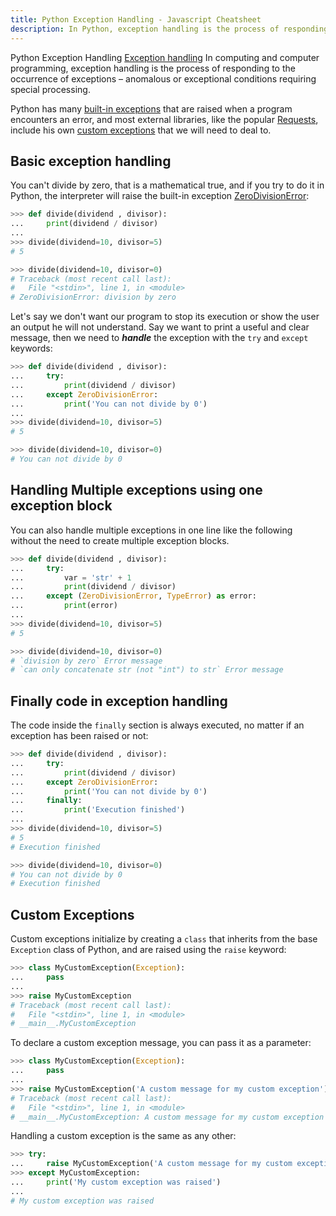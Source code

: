 ```yaml
---
title: Python Exception Handling - Javascript Cheatsheet
description: In Python, exception handling is the process of responding to the occurrence of exceptions.
---
```


<base-title :title="frontmatter.title" :description="frontmatter.description">
Python Exception Handling
</base-title>

<base-disclaimer>
  <base-disclaimer-title>
    <a target="_blank" href="https://en.wikipedia.org/wiki/Exception_handling">Exception handling</a>
  </base-disclaimer-title>
  <base-disclaimer-content>
    In computing and computer programming, exception handling is the process of responding to the occurrence of exceptions – anomalous or exceptional conditions requiring special processing.
  </base-disclaimer-content>
</base-disclaimer>

Python has many [built-in exceptions](https://docs.python.org/3/library/exceptions.html) that are raised when a program encounters an error, and most external libraries, like the popular [Requests](https://requests.readthedocs.io/en/latest), include his own [custom exceptions](https://requests.readthedocs.io/en/latest/user/quickstart/#errors-and-exceptions) that we will need to deal to.

## Basic exception handling

You can't divide by zero, that is a mathematical true, and if you try to do it in Python, the interpreter will raise the built-in exception [ZeroDivisionError](https://docs.python.org/3/library/exceptions.html#ZeroDivisionError):

```python
>>> def divide(dividend , divisor):
...     print(dividend / divisor)
...
>>> divide(dividend=10, divisor=5)
# 5

>>> divide(dividend=10, divisor=0)
# Traceback (most recent call last):
#   File "<stdin>", line 1, in <module>
# ZeroDivisionError: division by zero
```

Let's say we don't want our program to stop its execution or show the user an output he will not understand. Say we want to print a useful and clear message, then we need to **_handle_** the exception with the `try` and `except` keywords:

```python
>>> def divide(dividend , divisor):
...     try:
...         print(dividend / divisor)
...     except ZeroDivisionError:
...         print('You can not divide by 0')
...
>>> divide(dividend=10, divisor=5)
# 5

>>> divide(dividend=10, divisor=0)
# You can not divide by 0
```

## Handling Multiple exceptions using one exception block

You can also handle multiple exceptions in one line like the following without the need to create multiple exception blocks.

```python
>>> def divide(dividend , divisor):
...     try:
...         var = 'str' + 1
...         print(dividend / divisor)
...     except (ZeroDivisionError, TypeError) as error:
...         print(error)
...
>>> divide(dividend=10, divisor=5)
# 5

>>> divide(dividend=10, divisor=0)
# `division by zero` Error message
# `can only concatenate str (not "int") to str` Error message
```

## Finally code in exception handling

The code inside the `finally` section is always executed, no matter if an exception has been raised or not:

```python
>>> def divide(dividend , divisor):
...     try:
...         print(dividend / divisor)
...     except ZeroDivisionError:
...         print('You can not divide by 0')
...     finally:
...         print('Execution finished')
...
>>> divide(dividend=10, divisor=5)
# 5
# Execution finished

>>> divide(dividend=10, divisor=0)
# You can not divide by 0
# Execution finished
```

## Custom Exceptions

Custom exceptions initialize by creating a `class` that inherits from the base `Exception` class of Python, and are raised using the `raise` keyword:

```python
>>> class MyCustomException(Exception):
...     pass
...
>>> raise MyCustomException
# Traceback (most recent call last):
#   File "<stdin>", line 1, in <module>
# __main__.MyCustomException
```

To declare a custom exception message, you can pass it as a parameter:

```python
>>> class MyCustomException(Exception):
...     pass
...
>>> raise MyCustomException('A custom message for my custom exception')
# Traceback (most recent call last):
#   File "<stdin>", line 1, in <module>
# __main__.MyCustomException: A custom message for my custom exception
```

Handling a custom exception is the same as any other:

```python
>>> try:
...     raise MyCustomException('A custom message for my custom exception')
>>> except MyCustomException:
...     print('My custom exception was raised')
...
# My custom exception was raised
```
